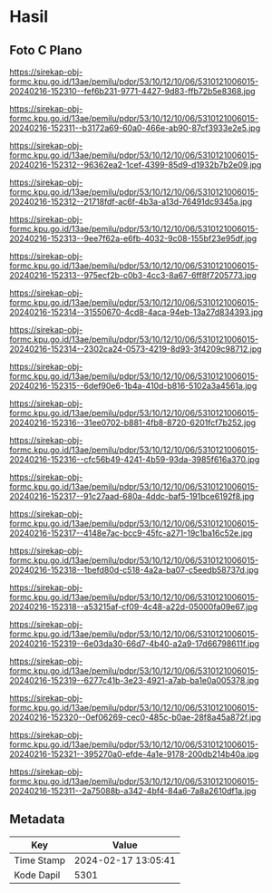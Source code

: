 # Hasil

## Foto C Plano

https://sirekap-obj-formc.kpu.go.id/13ae/pemilu/pdpr/53/10/12/10/06/5310121006015-20240216-152310--fef6b231-9771-4427-9d83-ffb72b5e8368.jpg

https://sirekap-obj-formc.kpu.go.id/13ae/pemilu/pdpr/53/10/12/10/06/5310121006015-20240216-152311--b3172a69-60a0-466e-ab90-87cf3933e2e5.jpg

https://sirekap-obj-formc.kpu.go.id/13ae/pemilu/pdpr/53/10/12/10/06/5310121006015-20240216-152312--96362ea2-1cef-4399-85d9-d1932b7b2e09.jpg

https://sirekap-obj-formc.kpu.go.id/13ae/pemilu/pdpr/53/10/12/10/06/5310121006015-20240216-152312--21718fdf-ac6f-4b3a-a13d-76491dc9345a.jpg

https://sirekap-obj-formc.kpu.go.id/13ae/pemilu/pdpr/53/10/12/10/06/5310121006015-20240216-152313--9ee7f62a-e6fb-4032-9c08-155bf23e95df.jpg

https://sirekap-obj-formc.kpu.go.id/13ae/pemilu/pdpr/53/10/12/10/06/5310121006015-20240216-152313--975ecf2b-c0b3-4cc3-8a67-6ff8f7205773.jpg

https://sirekap-obj-formc.kpu.go.id/13ae/pemilu/pdpr/53/10/12/10/06/5310121006015-20240216-152314--31550670-4cd8-4aca-94eb-13a27d834393.jpg

https://sirekap-obj-formc.kpu.go.id/13ae/pemilu/pdpr/53/10/12/10/06/5310121006015-20240216-152314--2302ca24-0573-4219-8d93-3f4209c98712.jpg

https://sirekap-obj-formc.kpu.go.id/13ae/pemilu/pdpr/53/10/12/10/06/5310121006015-20240216-152315--6def90e6-1b4a-410d-b816-5102a3a4561a.jpg

https://sirekap-obj-formc.kpu.go.id/13ae/pemilu/pdpr/53/10/12/10/06/5310121006015-20240216-152316--31ee0702-b881-4fb8-8720-6201fcf7b252.jpg

https://sirekap-obj-formc.kpu.go.id/13ae/pemilu/pdpr/53/10/12/10/06/5310121006015-20240216-152316--cfc56b49-4241-4b59-93da-3985f616a370.jpg

https://sirekap-obj-formc.kpu.go.id/13ae/pemilu/pdpr/53/10/12/10/06/5310121006015-20240216-152317--91c27aad-680a-4ddc-baf5-191bce6192f8.jpg

https://sirekap-obj-formc.kpu.go.id/13ae/pemilu/pdpr/53/10/12/10/06/5310121006015-20240216-152317--4148e7ac-bcc9-45fc-a271-19c1ba16c52e.jpg

https://sirekap-obj-formc.kpu.go.id/13ae/pemilu/pdpr/53/10/12/10/06/5310121006015-20240216-152318--1befd80d-c518-4a2a-ba07-c5eedb58737d.jpg

https://sirekap-obj-formc.kpu.go.id/13ae/pemilu/pdpr/53/10/12/10/06/5310121006015-20240216-152318--a53215af-cf09-4c48-a22d-05000fa09e67.jpg

https://sirekap-obj-formc.kpu.go.id/13ae/pemilu/pdpr/53/10/12/10/06/5310121006015-20240216-152319--6e03da30-66d7-4b40-a2a9-17d66798611f.jpg

https://sirekap-obj-formc.kpu.go.id/13ae/pemilu/pdpr/53/10/12/10/06/5310121006015-20240216-152319--6277c41b-3e23-4921-a7ab-ba1e0a005378.jpg

https://sirekap-obj-formc.kpu.go.id/13ae/pemilu/pdpr/53/10/12/10/06/5310121006015-20240216-152320--0ef06269-cec0-485c-b0ae-28f8a45a872f.jpg

https://sirekap-obj-formc.kpu.go.id/13ae/pemilu/pdpr/53/10/12/10/06/5310121006015-20240216-152321--395270a0-efde-4a1e-9178-200db214b40a.jpg

https://sirekap-obj-formc.kpu.go.id/13ae/pemilu/pdpr/53/10/12/10/06/5310121006015-20240216-152311--2a75088b-a342-4bf4-84a6-7a8a2610df1a.jpg


## Metadata

| Key        | Value               |
| ---------- | ------------------- |
| Time Stamp | 2024-02-17 13:05:41 |
| Kode Dapil | 5301                |



